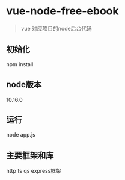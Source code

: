 # vue-node-free-ebook

>vue 对应项目的node后台代码

## 初始化

npm install

## node版本

10.16.0

## 运行

node app.js

## 主要框架和库

http  fs qs express框架
